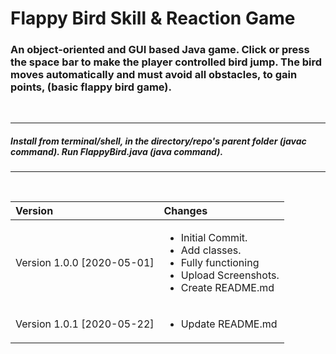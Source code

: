 # Flappy Bird Skill & Reaction Game

### An object-oriented and GUI based Java game. Click or press the space bar to make the player controlled bird jump. The bird moves automatically and must avoid all obstacles, to gain points, (basic flappy bird game).

<br>

***

##### Install from terminal/shell, in the directory/repo's parent folder (javac command). Run FlappyBird.java (java command).

***

<br><i>

|Version| Changes|
|:---|:---|
|Version 1.0.0 [2020-05-01]|<ul><li>Initial Commit.</li><li>Add classes.</li><li>Fully functioning</li><li>Upload Screenshots.</li><li>Create README.md</li></ul>|
|Version 1.0.1 [2020-05-22]|<ul><li>Update README.md</li></ul>|
